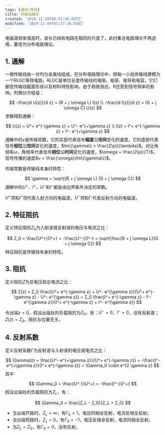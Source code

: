 ```yaml
---
tags: [通信/导线]
title: 传输线理论
created: '2018-12-29T00:53:49.647Z'
modified: '2019-11-04T01:37:36.036Z'
---
```


电磁波频率很高时，波长已经和电路在相同的尺度了，此时集总电路理论不再适用，要改为分布电路理论。

## 1. 通解
一根传输线由一对均匀金属线组成。在分布电路理论中，把每一小段传输线建模为一个RLGC等效电路。RLGC是单位长度传输线的电阻、电感、电导和电容，它们都受传输线截面形状以及材料特性影响。由于趋肤效应，R还受到信号频率的影响。列微分方程组：

$$
-\frac{d U(z)}{d z} = (R + j \omega L) I(z) \\
-\frac{d I(z)}{d z} = (G + j \omega C) U(z)
$$
求解得到通解：

$$
U(z) = U^+ e^{-\gamma z} + U^- e^{+\gamma z} \\
I(z) = I^+ e^{-\gamma z} + I^- e^{+\gamma z}
$$
通解中的$\gamma$是传输常数，它的实部代表信号**幅度**沿**空间**变化的速度，它的虚部代表信号**相位**沿**空间**变化的速度，$Im\{\gamma\} = \frac{2\pi}{\lambda}$。对比角频率$\omega$，角频率代表信号**相位**沿**时间**变化的速度，$\omega = \frac{2\pi}{T}$。信号传播的速度$v = \frac{\omega}{Im\{\gamma\}}$。

传输常数是传输线本身的特性：

$$
\gamma = \sqrt{(R + j \omega L) (G + j \omega C)}
$$
通解中的$U^+$、$I^+$、$U^-$和$I^-$都是由边界条件决定的常数。

$U^+$项和$I^+$项代表入射方向的电磁波，$U^-$项和$I^-$代表反射方向的电磁波。

## 2. 特征阻抗
定义特征阻抗$Z_0$为入射波或反射波的电压与电流之比：

$$
Z_0 = \frac{U^+}{I^+} = -\frac{U^-}{I^-} = \sqrt{\frac{R + j \omega L}{G + j \omega C}}
$$
特征阻抗是传输线本身的特性。

## 3. 阻抗
定义阻抗$Z$为总电压和总电流之比：

$$
Z(z) = Z_0 \frac{U^+ e^{-\gamma z} + U^- e^{\gamma z}}{U^+ e^{-\gamma z} - U^- e^{\gamma z}}
= Z_0 \frac{I^+ e^{-\gamma z} - I^- e^{\gamma z}}{I^+ e^{-\gamma z} + I^- e^{\gamma z}}
$$

令出端$z=0$，假设出端处的负载阻抗为$Z_0$，有：$U^-=0$，$I^-=0$，没有反射波；$Z(z) = Z_0$，阻抗与位置无关。

## 4. 反射系数
定义反射系数$\Gamma$为反射波与入射波的电压或电流之比：

$$
\Gamma(z) = \frac{U^- e^{+\gamma z}}{U^+ e^{-\gamma z}} = -\frac{I^- e^{+\gamma z}}{I^+ e^{-\gamma z}} = \Gamma_0 \cdot e^{2 \gamma z}
$$
其中

$$
\Gamma_0 = \frac{U^-}{U^+} = -\frac{I^-}{I^+}
$$
假设出端处的负载阻抗为$Z_L$，有：

$$
\Gamma_0 = \frac{Z_L - Z_0}{Z_L + Z_0}
$$
* 当出端开路时，$Z_L = \infty$，有$\Gamma_0 = 1$，电压同相全反射，电流反相全反射。
* 当出端短路时，$Z_L = 0$，有$\Gamma_0 = -1$，电压反相全反射，电流同相全反射。
* 当$Z_L = Z_0$，有$\Gamma_0 = 0$，没有反射。

